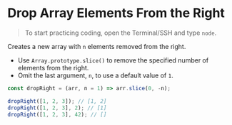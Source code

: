 # Drop Array Elements From the Right

> To start practicing coding, open the Terminal/SSH and type `node`.

Creates a new array with `n` elements removed from the right.

- Use `Array.prototype.slice()` to remove the specified number of elements from the right.
- Omit the last argument, `n`, to use a default value of `1`.

```js
const dropRight = (arr, n = 1) => arr.slice(0, -n);
```

```js
dropRight([1, 2, 3]); // [1, 2]
dropRight([1, 2, 3], 2); // [1]
dropRight([1, 2, 3], 42); // []
```
